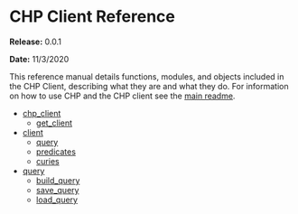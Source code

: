 # CHP Client Reference

**Release:** 0.0.1

**Date:** 11/3/2020

This reference manual details functions, modules, and objects included in the CHP Client, describing what they are and what they do. For information on how to use CHP and the CHP client see the [main readme](../README.md).

- [chp_client](init.md)
  - [get_client](init.md#chp_clientget_client)
- [client](client.md)
  - [query](client.md#chpclientquery)
  - [predicates](client.md#chpclientpredicates)
  - [curies](client.md#chpclientcuries)
- [query](query.md)
  - [build_query](query.md#chp_clientquerybuild_query)
  - [save_query](query.md#chp_clientquerysave_query)
  - [load_query](query.md#chp_clientqueryload_query)
